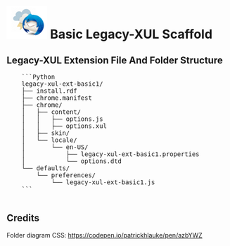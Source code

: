 # ![Thunderstorm icon](./rep-resources/images/thunderstorm.png) Basic Legacy-XUL Scaffold

## Legacy-XUL Extension File And Folder Structure

<div>
	<pre>
	```Python
	legacy-xul-ext-basic1/
	├── install.rdf
	├── chrome.manifest
	├── chrome/
	│   ├── content/
	│   │   ├── options.js
	│   │   ├── options.xul
	│   ├── skin/
	│   └── locale/
	│       └── en-US/
	│           ├── legacy-xul-ext-basic1.properties
	│           └── options.dtd
	└── defaults/
	    └── preferences/
	        └── legacy-xul-ext-basic1.js
	```
	</pre>
	
</div>


## Credits

Folder diagram CSS: https://codepen.io/patrickhlauke/pen/azbYWZ